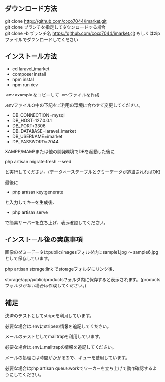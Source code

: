 ## ダウンロード方法

git clone https://github.com/coco7044/imarket.git  
git clone ブランチを指定してダウンロードする場合  
git clone -b ブランチ名 https://github.com/coco7044/imarket.git 
もしくはzipファイルでダウンロードしてください

## インストール方法

- cd laravel_imarket 
- composer install  
- npm install  
- npm run dev  

.env.example をコピーして .envファイルを作成  

.envファイルの中の下記をご利用の環境に合わせて変更してください。  

- DB_CONNECTION=mysql  
- DB_HOST=127.0.0.1  
- DB_PORT=3306  
- DB_DATABASE=laravel_imarket  
- DB_USERNAME=imarket  
- DB_PASSWORD=7044  

XAMPP/MAMPまたは他の開発環境でDBを起動した後に  

php artisan migrate:fresh --seed  

と実行してください。(データベーステーブルとダミーデータが追加されればOK)  

最後に  

- php artisan key:generate  

と入力してキーを生成後、  

- php artisan serve  

で簡易サーバーを立ち上げ、表示確認してください。  

## インストール後の実施事項

画像のダミーデータはpublic/imagesフォルダ内にsample1.jpg ～ sample6.jpgとして保存しています。

php artisan storage:link でstorageフォルダにリンク後、

storage/app/public/productsフォルダ内に保存すると表示されます。(productsフォルダがない場合は作成してください。)


## 補足

決済のテストとしてstripeを利用しています。　　

必要な場合は.envにstripeの情報を追記してください。　　

メールのテストとしてmailtrapを利用しています。　　

必要な場合は.envにmailtrapの情報を追記してください。　　

メールの処理には時間がかかるので、キューを使用しています。　　

必要な場合はphp artisan queue:workでワーカーを立ち上げて動作確認するようにしてください。　　
